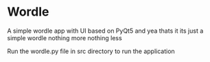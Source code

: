 # Wordle

A simple wordle app with UI based on PyQt5 and yea thats it
its just a simple wordle nothing more nothing less

Run the wordle.py file in src directory to run the application
